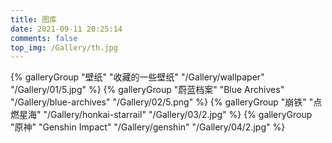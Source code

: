```yaml
---
title: 图库
date: 2021-09-11 20:25:14
comments: false
top_img: /Gallery/th.jpg
---
```

<div class="gallery-group-main">
{% galleryGroup "壁纸" "收藏的一些壁纸" "/Gallery/wallpaper" "/Gallery/01/5.jpg" %}
{% galleryGroup "蔚蓝档案" "Blue Archives" "/Gallery/blue-archives" "/Gallery/02/5.png" %}
{% galleryGroup "崩铁" "点燃星海" "/Gallery/honkai-starrail" "/Gallery/03/2.jpg" %}
{% galleryGroup "原神" "Genshin Impact" "/Gallery/genshin" "/Gallery/04/2.jpg" %}
</div>